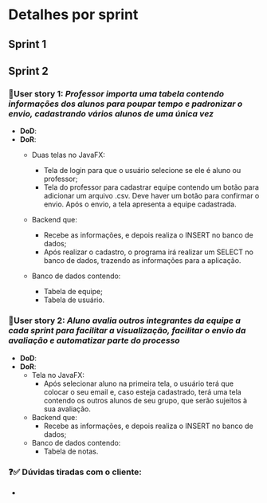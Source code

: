 # Detalhes por sprint

## Sprint 1



## Sprint 2

### 👤User story 1: *Professor importa uma tabela contendo informações dos alunos para poupar tempo e padronizar o envio, cadastrando vários alunos de uma única vez*

- **DoD**:
- **DoR**:
    - Duas telas no JavaFX:
        - Tela de login para que o usuário selecione se ele é aluno ou professor;
        - Tela do professor para cadastrar equipe contendo um botão para adicionar um arquivo .csv. Deve haver um botão para confirmar o envio. Após o envio, a tela apresenta a equipe cadastrada.

    - Backend que:
        -  Recebe as informações, e depois realiza o INSERT no banco de dados;
        -  Após realizar o cadastro, o programa irá realizar um SELECT no banco de dados, trazendo as informações para a aplicação.
    - Banco de dados contendo:
        -  Tabela de equipe;
        -  Tabela de usuário.

### 👤User story 2: *Aluno avalia outros integrantes da equipe a cada sprint para facilitar a visualização, facilitar o envio da avaliação e automatizar parte do processo*

- **DoD**: 
- **DoR**:
  - Tela no JavaFX:
      - Após selecionar aluno na primeira tela, o usuário terá que colocar o seu email e, caso esteja cadastrado, terá uma tela contendo os outros alunos de seu grupo, que serão sujeitos à sua avaliação.
  - Backend que:
      -  Recebe as informações, e depois realiza o INSERT no banco de dados;
  - Banco de dados contendo:
      -  Tabela de notas.

### ❓✅ Dúvidas tiradas com o cliente:

- 
